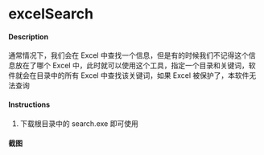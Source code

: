 # excelSearch

#### Description
通常情况下，我们会在 Excel 中查找一个信息，但是有的时候我们不记得这个信息放在了哪个 Excel 中，此时就可以使用这个工具，指定一个目录和关键词，软件就会在目录中的所有 Excel 中查找该关键词，如果 Excel 被保护了，本软件无法查询


#### Instructions

1. 下载根目录中的 search.exe 即可使用

#### 截图


